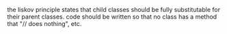 the liskov principle states that child classes should be fully substitutable for 
their parent classes.  code should be written so that no class has a method that 
"// does nothing", etc.